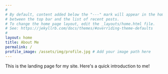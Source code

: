 ```yaml
---
#
# By default, content added below the "---" mark will appear in the home page
# between the top bar and the list of recent posts.
# To change the home page layout, edit the _layouts/home.html file.
# See: https://jekyllrb.com/docs/themes/#overriding-theme-defaults
#
layout: home
title: About Me
permalink: /
profile_image: /assets/img/profile.jpg # Add your image path here
---
```


This is the landing page for my site. Here's a quick introduction to me!
